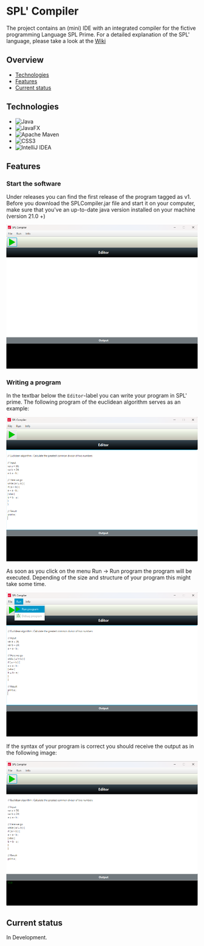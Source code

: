 # SPL' Compiler
The project contains an (mini) IDE with an integrated compiler for the fictive programming Language SPL Prime.
For a detailed explanation of the SPL' language, please take a look at the [Wiki](../../wiki)


## Overview
* [Technologies](#technologies)
* [Features](#features)
* [Current status](#current-status)

## Technologies 

* ![Java](https://img.shields.io/badge/java-%23ED8B00.svg?style=for-the-badge&logo=openjdk&logoColor=white)
* ![JavaFX](https://img.shields.io/badge/javafx-%23FF0000.svg?style=for-the-badge&logo=javafx&logoColor=white)
* ![Apache Maven](https://img.shields.io/badge/Apache%20Maven-C71A36?style=for-the-badge&logo=Apache%20Maven&logoColor=white)
* ![CSS3](https://img.shields.io/badge/css3-%231572B6.svg?style=for-the-badge&logo=css3&logoColor=white)
* ![IntelliJ IDEA](https://img.shields.io/badge/IntelliJIDEA-000000.svg?style=for-the-badge&logo=intellij-idea&logoColor=white)


## Features

### Start the software

Under releases you can find the first release of the program tagged as v1. Before you download the SPLCompiler.jar file and start it on your computer, make sure that you've an up-to-date java version installed on your machine (version 21.0 +)

![Start](./img/start.png)

### Writing a program

In the textbar below the `Editor`-label you can write your program in SPL' prime. The following program of the euclidean algorithm serves as an example:

![Start](./img/ex.png)

As soon as you click on the menu Run -> Run program the program will be executed. Depending of the size and structure of your program this might take some time.

![Start](./img/run.png)

If the syntax of your program is correct you should receive the output as in the following image:

![Start](./img/output.png)


## Current status
In Development.

